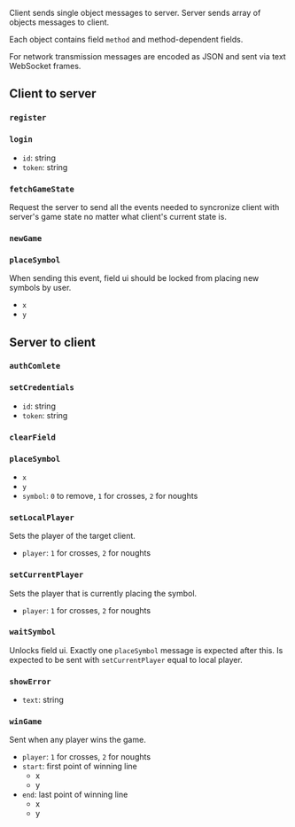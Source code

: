 Client sends single object messages to server. Server sends array of objects messages to client.

Each object contains field `method` and method-dependent fields.

For network transmission messages are encoded as JSON and sent via text WebSocket frames.

## Client to server

### `register`

### `login`

 * `id`: string
 * `token`: string

### `fetchGameState`

Request the server to send all the events needed to syncronize client with server's game state no matter what client's current state is.

### `newGame`

### `placeSymbol`

When sending this event, field ui should be locked from placing new symbols by user.

 * `x`
 * `y`

## Server to client

### `authComlete`

### `setCredentials`

 * `id`: string
 * `token`: string

### `clearField`

### `placeSymbol`

 * `x`
 * `y`
 * `symbol`: `0` to remove, `1` for crosses, `2` for noughts

### `setLocalPlayer`

Sets the player of the target client.

 * `player`: `1` for crosses, `2` for noughts

### `setCurrentPlayer`

Sets the player that is currently placing the symbol.

 * `player`: `1` for crosses, `2` for noughts

### `waitSymbol`

Unlocks field ui. Exactly one `placeSymbol` message is expected after this.
Is expected to be sent with `setCurrentPlayer` equal to local player.

### `showError`

 * `text`: string

### `winGame`

Sent when any player wins the game.

 * `player`: `1` for crosses, `2` for noughts
 * `start`: first point of winning line
   * x
   * y
 * `end`: last point of winning line
   * x
   * y
